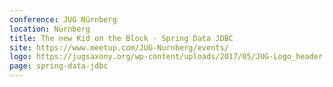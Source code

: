 ```yaml
---
conference: JUG Nürnberg
location: Nürnberg
title: The new Kid on the Block - Spring Data JDBC
site: https://www.meetup.com/JUG-Nurnberg/events/
logo: https://jugsaxony.org/wp-content/uploads/2017/05/JUG-Logo_header.png
page: spring-data-jdbc
---
```

